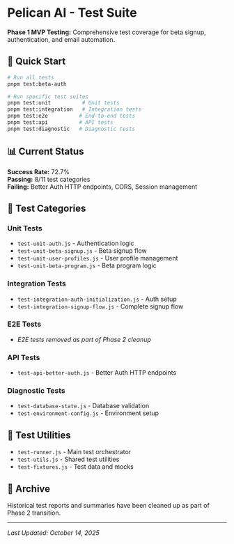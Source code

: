 # Pelican AI - Test Suite

**Phase 1 MVP Testing:** Comprehensive test coverage for beta signup, authentication, and email automation.

## 🚀 Quick Start

```bash
# Run all tests
pnpm test:beta-auth

# Run specific test suites
pnpm test:unit          # Unit tests
pnpm test:integration   # Integration tests  
pnpm test:e2e          # End-to-end tests
pnpm test:api          # API tests
pnpm test:diagnostic   # Diagnostic tests
```

## 📊 Current Status

**Success Rate:** 72.7%  
**Passing:** 8/11 test categories  
**Failing:** Better Auth HTTP endpoints, CORS, Session management

## 🧪 Test Categories

### Unit Tests
- `test-unit-auth.js` - Authentication logic
- `test-unit-beta-signup.js` - Beta signup flow
- `test-unit-user-profiles.js` - User profile management
- `test-unit-beta-program.js` - Beta program logic

### Integration Tests
- `test-integration-auth-initialization.js` - Auth setup
- `test-integration-signup-flow.js` - Complete signup flow

### E2E Tests
- *E2E tests removed as part of Phase 2 cleanup*

### API Tests
- `test-api-better-auth.js` - Better Auth HTTP endpoints

### Diagnostic Tests
- `test-database-state.js` - Database validation
- `test-environment-config.js` - Environment setup

## 🔧 Test Utilities

- `test-runner.js` - Main test orchestrator
- `test-utils.js` - Shared test utilities
- `test-fixtures.js` - Test data and mocks

## 📁 Archive

Historical test reports and summaries have been cleaned up as part of Phase 2 transition.

---

*Last Updated: October 14, 2025*